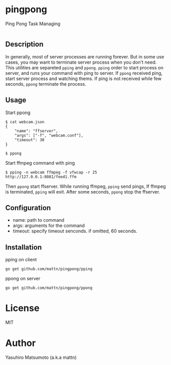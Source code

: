 # pingpong

Ping Pong Task Managing

![]()

## Description

In generally, most of server processes are running forever. But in some use cases, you may want to terminate server process when you don't need.
This utilities are separeted `pping` and `ppong`. `pping` order to start process on server, and runs your command with ping to server. If `ppong` received ping, start server process and watching thems. If ping is not received while few seconds, `ppong` terminate the process.

## Usage

Start ppong

```
$ cat webcam.json
{
	"name": "ffserver",
	"args": ["-f", "webcam.conf"],
	"timeout": 30
}

$ ppong
```

Start ffmpeg command with ping

```
$ pping -n webcam ffmpeg -f vfwcap -r 25 http://127.0.0.1:8081/feed1.ffm
```

Then `ppong` start ffserver. While running ffmpeg, `pping` send pings, If ffmpeg is terminated, `pping` will exit.
After some seconds, `ppong` stop the ffserver.

## Configuration

* name: path to command
* args: arguments for the command
* timeout: specify timeout senconds. if omitted, 60 seconds.

## Installation

pping on client

```
go get github.com/mattn/pingpong/pping
```

ppong on server
```
go get github.com/mattn/pingpong/ppong
```

# License

MIT

# Author

Yasuhiro Matsumoto (a.k.a mattn)

